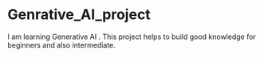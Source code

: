 # Genrative_AI_project
I am learning Generative AI . This project helps to build good knowledge for beginners and also intermediate.
